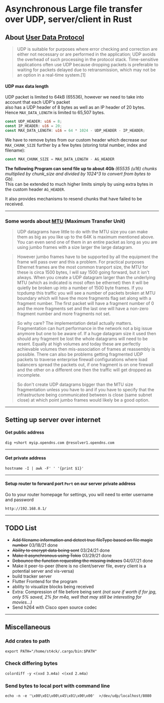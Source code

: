 # Asynchronous Large file transfer over UDP, server/client in Rust

## About [User Data Protocol](https://en.wikipedia.org/wiki/User_Datagram_Protocol)

> UDP is suitable for purposes where error checking and correction are either not necessary or are performed in the application; UDP avoids the overhead of such processing in the protocol stack. Time-sensitive applications often use UDP because dropping packets is preferable to waiting for packets delayed due to retransmission, which may not be an option in a real-time system.[1]

#### UDP max data length

UDP packet is limited to 64kB (65536), however we need to take into account that each UDP's packet  
also has a UDP header of 8 bytes as well as an IP header of 20 bytes. Hence `MAX_DATA_LENGTH` is limited to 65,507 bytes.

```rs
const UDP_HEADER: u16 = 8;
const IP_HEADER: u16 = 20;
const MAX_DATA_LENGTH: u16 = 64 * 1024 - UDP_HEADER - IP_HEADER;
```

We have to remove bytes from our custom header which decrease our `MAX_CHUNK_SIZE` further by a few bytes (storing total number, index and filename):
```rs
const MAX_CHUNK_SIZE = MAX_DATA_LENGTH - AG_HEADER
```

**The following Program can send file up to about 4Gb** *(65535 (u16) chunks multiplied by chunk_size and divided by 1024^3 to convert from bytes to Gb).*  
This can be extended to much higher limits simply by using extra bytes in the custom header `AG_HEADER`.  

It also provides mechanisms to resend chunks that have failed to be received.

---

### Some words about [MTU](https://serverfault.com/questions/246508/how-is-the-mtu-is-65535-in-udp-but-ethernet-does-not-allow-frame-size-more-than) (Maximum Transfer Unit)

> UDP datagrams have little to do with the MTU size you can make them as big as you like up to the 64K is maximum mentioned above. You can even send one of them in an entire packet as long as you are using jumbo frames with a size larger the large datagram.

> However jumbo frames have to be supported by all the equipment the frame will pass over and this a problem. For practical purposes Ethernet frames are the most common tranport size, the MTU for these is circa 1500 bytes, I will say 1500 going forward, but it isn't always. When you create a UDP datagram larger than the underlying MTU (which as indicated is most often be ethernet) then it will be quietly be broken up into a number of 1500 byte frames. If you tcpdump this traffic you will see a number of packets broken at MTU boundary which will have the more fragments flag set along with a fragment number. The first packet will have a fragment number of 0 and the more fragments set and the last one will have a non-zero fragment number and more fragments not set.

> So why care? The implementation detail actually matters. Fragmentation can hurt performance in the network not a big issue anymore but one to be aware of. If a huge datagram size it used then should any fragment be lost the whole datagrams will need to be resent. Equally at high volumes and today these are perfectly achievable volumes then mis-association of frames at reassembly is possible. There can also be problems getting fragmented UDP packets to traverse enterprise firewall configurations where load balancers spread the packets out, if one fragment is on one firewall and the other on a different one then the traffic will get dropped as incomplete.

> So don't create UDP datagrams bigger than the MTU size fragmentation unless you have to and if you have to specify that the infrastructure being communicated between is close (same subnet close) at which point jumbo frames would likely be a good option.

---

## Setting up server over internet

#### Get public address

```
dig +short myip.opendns.com @resolver1.opendns.com
```

---

#### Get private address

```
hostname -I | awk -F' ' '{print $1}'
```

---

#### Setup router to forward port `Port` on our server private address

Go to your router homepage for settings, you will need to enter username and password
```
http://192.168.0.1/
```

---

## TODO List
* <s>Add filename information and detect true fileType based on file magic number</s> 03/18/21 done
* <s>Ability to encrypt data being sent</s> 03/24/21 done
* <s>Make it asynchronous using Tokio</s> 03/29/21 done
* <s>Debounce the function requesting the missing indexes</s> 04/07/21 done
* Make it peer-to-peer (there is no client/server file, every client is a potential server and vis-versa)
* build tracker server
* Flutter Frontend for the program
* ability to visualize blocks being received
* Extra: Compression of file before being sent *(not sure if worth if for jpg, only 5% saved, 2% for m4a, well that may still be interesting for movies...)*
* Send h264 with Cisco open source codec

---

## Miscellaneous

### Add crates to path
```
export PATH="/home/st4ck/.cargo/bin:$PATH"
```

### Check differing bytes

```
colordiff -y <(xxd 3.m4a) <(xxd 2.m4a)
```

### Send bytes to local port with command line

```
echo -n -e '\x00\x01\x00\x45\x01\x00\x00'  >/dev/udp/localhost/8080
```